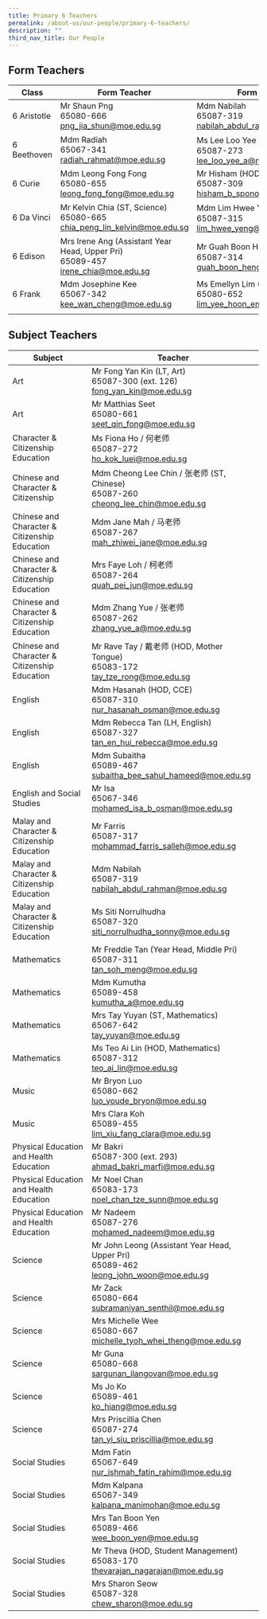 ```yaml
---
title: Primary 6 Teachers
permalink: /about-us/our-people/primary-6-teachers/
description: ""
third_nav_title: Our People
---
```

Form Teachers
-----------------

| Class | Form Teacher | Form Teacher |
|---|---|---|
| 6 Aristotle | Mr Shaun Png<br>65080-666<br>[png_jia_shun@moe.edu.sg](mailto:png_jia_shun@moe.edu.sg) | Mdm Nabilah<br>65087-319<br>[nabilah_abdul_rahman@moe.edu.sg](mailto:nabilah_abdul_rahman@moe.edu.sg) |
| 6 Beethoven | Mdm Radiah<br>65067-341<br>[radiah_rahmat@moe.edu.sg](mailto:radiah_rahmat@moe.edu.sg) | Ms Lee Loo Yee / 李老师<br>65087-273<br>[lee_loo_yee_a@moe.edu.sg](mailto:lee_loo_yee_a@moe.edu.sg) |
| 6 Curie | Mdm Leong Fong Fong<br>65080-655<br>[leong_fong_fong@moe.edu.sg](mailto:leong_fong_fong@moe.edu.sg) | Mr Hisham (HOD, PE & CCA)<br>65087-309<br>[hisham_b_spono@moe.edu.sg](mailto:hisham_b_spono@moe.edu.sg) |
| 6 Da Vinci | Mr Kelvin Chia (ST, Science)<br>65080-665<br>[chia_peng_lin_kelvin@moe.edu.sg](mailto:chia_peng_lin_kelvin@moe.edu.sg) | Mdm Lim Hwee Yeng / 林老师<br>65087-315<br>[lim_hwee_yeng@moe.edu.sg](mailto:lim_hwee_yeng@moe.edu.sg) |
| 6 Edison | Mrs Irene Ang (Assistant Year Head, Upper Pri)<br>65089-457<br>[irene_chia@moe.edu.sg](mailto:irene_chia@moe.edu.sg) | Mr Guah Boon Heng / 倪老师<br>65087-314<br>[guah_boon_heng@moe.edu.sg](mailto:guah_boon_heng@moe.edu.sg) |
| 6 Frank | Mdm Josephine Kee<br>65067-342<br>[kee_wan_cheng@moe.edu.sg](mailto:kee_wan_cheng@moe.edu.sg) | Ms Emellyn Lim (HOD, English)<br>65080-652<br>[lim_yee_hoon_emellyn@moe.edu.sg](mailto:lim_yee_hoon_emellyn@moe.edu.sg) |
| | | |

Subject Teachers
--------------------

| Subject | Teacher |
|---|---|
| Art | Mr Fong Yan Kin (LT, Art)<br>65087-300 (ext. 126)<br>[fong_yan_kin@moe.edu.sg](mailto:fong_yan_kin@moe.edu.sg) |
| Art | Mr Matthias Seet<br>65080-661<br>[seet_qin_fong@moe.edu.sg](mailto:seet_qin_fong@moe.edu.sg) |
| Character & Citizenship Education | Ms Fiona Ho / 何老师<br>65087-272<br>[ho_kok_luei@moe.edu.sg](mailto:ho_kok_luei@moe.edu.sg) |
| Chinese and Character & Citizenship | Mdm Cheong Lee Chin / 张老师 (ST, Chinese)<br>65087-260<br>[cheong_lee_chin@moe.edu.sg](mailto:cheong_lee_chin@moe.edu.sg) |
| Chinese and Character & Citizenship Education | Mdm Jane Mah / 马老师<br>65087-267<br>[mah_zhiwei_jane@moe.edu.sg](mailto:mah_zhiwei_jane@moe.edu.sg) |
| Chinese and Character & Citizenship Education   | Mrs Faye Loh / 柯老师 <br>65087-264<br>[quah_pei_jun@moe.edu.sg](mailto:quah_pei_jun@moe.edu.sg) |
| Chinese and Character & Citizenship Education  | Mdm Zhang Yue / 张老师<br>65087-262<br>[zhang_yue_a@moe.edu.sg](mailto:zhang_yue_a@moe.edu.sg) |
| Chinese and Character & Citizenship Education | Mr Rave Tay / 戴老师 (HOD, Mother Tongue)<br>65083-172<br>[tay_tze_rong@moe.edu.sg](mailto:tay_tze_rong@moe.edu.sg) |
| English | Mdm Hasanah (HOD, CCE)<br>65087-310<br>[nur_hasanah_osman@moe.edu.sg](mailto:nur_hasanah_osman@moe.edu.sg) |
| English | Mdm Rebecca Tan (LH, English)<br>65087-327<br>[tan_en_hui_rebecca@moe.edu.sg](mailto:tan_en_hui_rebecca@moe.edu.sg) |
| English | Mdm Subaitha<br>65089-467<br>[subaitha_bee_sahul_hameed@moe.edu.sg](mailto:subaitha_bee_sahul_hameed@moe.edu.sg) |
| English and Social Studies | Mr Isa<br>65067-346<br>[mohamed_isa_b_osman@moe.edu.sg](mailto:mohamed_isa_b_osman@moe.edu.sg) |
| Malay and Character & Citizenship Education | Mr Farris<br>65087-317<br>[mohammad_farris_salleh@moe.edu.sg](mailto:mohammad_farris_salleh@moe.edu.sg) |
| Malay and Character & Citizenship Education | Mdm Nabilah<br>65087-319<br>[nabilah_abdul_rahman@moe.edu.sg](mailto:nabilah_abdul_rahman@moe.edu.sg) |
| Malay and Character & Citizenship Education | Ms Siti Norrulhudha<br>65087-320<br>[siti_norrulhudha_sonny@moe.edu.sg](mailto:siti_norrulhudha_sonny@moe.edu.sg) |
| Mathematics | Mr Freddie Tan (Year Head, Middle Pri)<br>65087-311<br>[tan_soh_meng@moe.edu.sg](mailto:tan_soh_meng@moe.edu.sg) |
| Mathematics  | Mdm Kumutha<br>65089-458<br>[kumutha_a@moe.edu.sg](mailto:kumutha_a@moe.edu.sg) |
| Mathematics | Mrs Tay Yuyan (ST, Mathematics)<br>65067-642<br>[tay_yuyan@moe.edu.sg](mailto:tay_yuyan@moe.edu.sg) |
| Mathematics | Ms Teo Ai Lin (HOD, Mathematics)<br>65087-312<br>[teo_ai_lin@moe.edu.sg](mailto:teo_ai_lin@moe.edu.sg) |
| Music | Mr Bryon Luo<br>65080-662<br>[luo_youde_bryon@moe.edu.sg](mailto:luo_youde_bryon@moe.edu.sg) |
| Music | Mrs Clara Koh<br>65089-455<br>[lim_xiu_fang_clara@moe.edu.sg](mailto:lim_xiu_fang_clara@moe.edu.sg) |
| Physical Education and Health Education | Mr Bakri<br>65087-300 (ext. 293)<br>[ahmad_bakri_marfi@moe.edu.sg](mailto:ahmad_bakri_marfi@moe.edu.sg) |
| Physical Education and Health Education | Mr Noel Chan<br>65083-173<br>[noel_chan_tze_sunn@moe.edu.sg](mailto:noel_chan_tze_sunn@moe.edu.sg) |
| Physical Education and Health Education | Mr Nadeem<br>65087-276<br>[mohamed_nadeem@moe.edu.sg](mailto:mohamed_nadeem@moe.edu.sg) |
| Science | Mr John Leong (Assistant Year Head, Upper Pri)<br>65089-462<br>[leong_john_woon@moe.edu.sg](mailto:leong_john_woon@moe.edu.sg) |
| Science | Mr Zack<br>65080-664<br>subramaniyan_senthil@moe.edu.sg |
| Science | Mrs Michelle Wee<br>65080-667<br>michelle_tyoh_whei_theng@moe.edu.sg |
| Science | Mr Guna<br>65080-668<br>sargunan_ilangovan@moe.edu.sg |
| Science | Ms Jo Ko<br>65089-461<br>ko_hiang@moe.edu.sg |
| Science  | Mrs Priscillia Chen<br>65087-274<br>tan_yi_siu_priscillia@moe.edu.sg |
| Social Studies  | Mdm Fatin<br>65067-649<br>nur_ishmah_fatin_rahim@moe.edu.sg |
| Social Studies | Mdm Kalpana<br>65067-349<br>kalpana_manimohan@moe.edu.sg |
| Social Studies | Mrs Tan Boon Yen<br>65089-466<br>wee_boon_yen@moe.edu.sg |
| Social Studies | Mr Theva (HOD, Student Management)<br>65083-170<br>thevarajan_nagarajan@moe.edu.sg |
| Social Studies | Mrs Sharon Seow<br>65087-328<br>chew_sharon@moe.edu.sg |